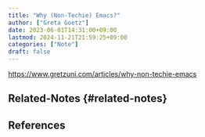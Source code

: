 ```yaml
---
title: "Why (Non-Techie) Emacs?"
author: ["Greta Goetz"]
date: 2023-06-01T14:31:00+09:00
lastmod: 2024-11-21T21:59:25+09:00
categories: ["Note"]
draft: false
---
```


<https://www.gretzuni.com/articles/why-non-techie-emacs>


## Related-Notes {#related-notes}

## References

<style>.csl-entry{text-indent: -1.5em; margin-left: 1.5em;}</style><div class="csl-bib-body">
</div>
